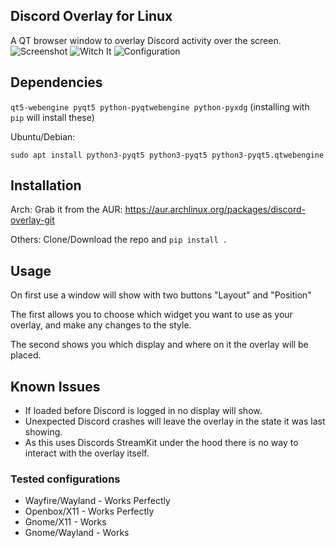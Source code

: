 ## Discord Overlay for Linux

A QT browser window to overlay Discord activity over the screen.
![Screenshot](https://user-images.githubusercontent.com/42376598/81101265-274ea100-8f0e-11ea-83dc-1a5476bffe3d.png)
![Witch It](https://user-images.githubusercontent.com/964775/81019917-99b47800-8e5f-11ea-9514-2b3cef24ebbf.png)
![Configuration](https://user-images.githubusercontent.com/535772/82892575-a2243e00-9f47-11ea-8d42-0ec08be39441.png)


## Dependencies

`qt5-webengine pyqt5 python-pyqtwebengine python-pyxdg` (installing with `pip` will install these)

Ubuntu/Debian:

`sudo apt install python3-pyqt5 python3-pyqt5 python3-pyqt5.qtwebengine`


## Installation

Arch: 
Grab it from the AUR: https://aur.archlinux.org/packages/discord-overlay-git

Others:
Clone/Download the repo and `pip install .`

## Usage

On first use a window will show with two buttons "Layout" and "Position"

The first allows you to choose which widget you want to use as your overlay, and make any changes to the style. 

The second shows you which display and where on it the overlay will be placed.

## Known Issues
- If loaded before Discord is logged in no display will show.
- Unexpected Discord crashes will leave the overlay in the state it was last showing.
- As this uses Discords StreamKit under the hood there is no way to interact with the overlay itself.

### Tested configurations

- Wayfire/Wayland - Works Perfectly
- Openbox/X11     - Works Perfectly
- Gnome/X11       - Works
- Gnome/Wayland   - Works
